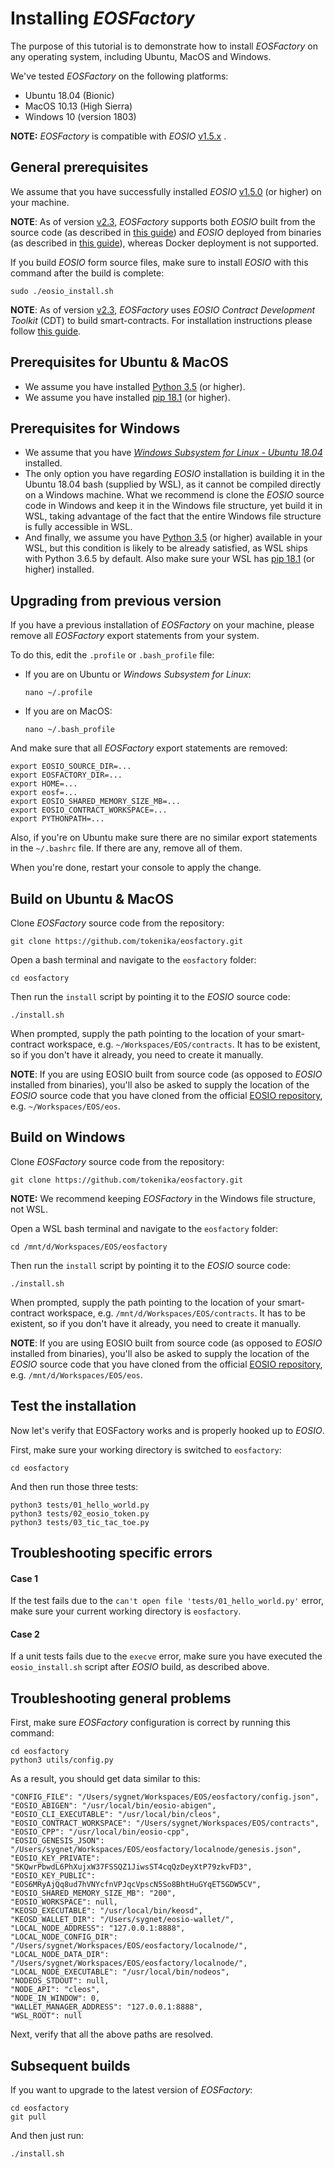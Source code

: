 # Installing *EOSFactory*

The purpose of this tutorial is to demonstrate how to install *EOSFactory* on any operating system, including Ubuntu, MacOS and Windows.

We've tested *EOSFactory* on the following platforms:

- Ubuntu 18.04 (Bionic)
- MacOS 10.13 (High Sierra)
- Windows 10 (version 1803)

**NOTE:** *EOSFactory* is compatible with *EOSIO* [v1.5.x](https://github.com/EOSIO/eos/releases/tag/v1.5.0) .

## General prerequisites

We assume that you have successfully installed *EOSIO* [v1.5.0](https://github.com/EOSIO/eos/releases/tag/v1.5.0) (or higher) on your machine.

**NOTE**: As of version [v2.3](https://github.com/tokenika/eosfactory/releases/tag/v2.3), *EOSFactory* supports both *EOSIO* built from the source code (as described in [this guide](https://developers.eos.io/eosio-nodeos/docs/getting-the-code)) and *EOSIO* deployed from binaries (as described in [this guide](https://developers.eos.io/eosio-home/docs/setting-up-your-environment)), whereas Docker deployment is not supported.

If you build *EOSIO* form source files, make sure to install *EOSIO* with this command after the build is complete:

```
sudo ./eosio_install.sh
```

**NOTE**: As of version [v2.3](https://github.com/tokenika/eosfactory/releases/tag/v2.3), *EOSFactory* uses *EOSIO Contract Development Toolkit* (CDT) to build smart-contracts. For installation instructions please follow [this guide](https://developers.eos.io/eosio-home/docs/installing-the-contract-development-toolkit).

## Prerequisites for Ubuntu & MacOS

* We assume you have installed [Python 3.5](https://www.python.org/downloads/release/python-356/) (or higher).
* We assume you have installed [pip 18.1](https://pypi.org/project/pip/) (or higher).

## Prerequisites for Windows

- We assume that you have [*Windows Subsystem for Linux - Ubuntu 18.04*](https://www.microsoft.com/en-us/p/ubuntu-1804/9n9tngvndl3q) installed.
- The only option you have regarding *EOSIO* installation is building it in the Ubuntu 18.04 bash (supplied by WSL), as it cannot be compiled directly on a Windows machine. What we recommend is clone the *EOSIO* source code in Windows and keep it in the Windows file structure, yet build it in WSL, taking advantage of the fact that the entire Windows file structure is fully accessible in WSL.
- And finally, we assume you have [Python 3.5](https://www.python.org/downloads/release/python-356/) (or higher) available in your WSL, but this condition is likely to be already satisfied, as WSL ships with Python 3.6.5 by default. Also make sure your WSL has [pip 18.1](https://pypi.org/project/pip/) (or higher) installed.

## Upgrading from previous version

If you have a previous installation of *EOSFactory* on your machine, please remove all *EOSFactory* export statements from your system.

To do this, edit the `.profile` or `.bash_profile` file:

- If you are on Ubuntu or *Windows Subsystem for Linux*:

  ```
  nano ~/.profile
  ```

- If you are on MacOS:

  ```
  nano ~/.bash_profile
  ```

And make sure that all *EOSFactory* export statements are removed:

```
export EOSIO_SOURCE_DIR=...
export EOSFACTORY_DIR=...
export HOME=...
export eosf=...
export EOSIO_SHARED_MEMORY_SIZE_MB=...
export EOSIO_CONTRACT_WORKSPACE=...
export PYTHONPATH=...
```

Also, if you're on Ubuntu make sure there are no similar export statements in the `~/.bashrc` file. If there are any, remove all of them.

When you're done, restart your console to apply the change.

## Build on Ubuntu & MacOS

Clone *EOSFactory* source code from the repository:

```
git clone https://github.com/tokenika/eosfactory.git
```

Open a bash terminal and navigate to the `eosfactory` folder:

```
cd eosfactory
```

Then run the `install` script by pointing it to the *EOSIO* source code:

```
./install.sh
```

When prompted, supply the path pointing to the location of your smart-contract workspace, e.g. `~/Workspaces/EOS/contracts`. It has to be existent, so if you don't have it already, you need to create it manually.

**NOTE**: If you are using EOSIO built from source code (as opposed to *EOSIO* installed from binaries), you'll also be asked to supply the location of the *EOSIO* source code that you have cloned from the official [EOSIO repository](https://github.com/EOSIO/eos), e.g. `~/Workspaces/EOS/eos`.

## Build on Windows

Clone *EOSFactory* source code from the repository:

```
git clone https://github.com/tokenika/eosfactory.git
```

**NOTE:** We recommend keeping *EOSFactory* in the Windows file structure, not WSL.

Open a WSL bash terminal and navigate to the `eosfactory` folder:

```
cd /mnt/d/Workspaces/EOS/eosfactory
```

Then run the `install` script by pointing it to the *EOSIO* source code:

```
./install.sh
```

When prompted, supply the path pointing to the location of your smart-contract workspace, e.g. `/mnt/d/Workspaces/EOS/contracts`. It has to be existent, so if you don't have it already, you need to create it manually.

**NOTE**: If you are using EOSIO built from source code (as opposed to *EOSIO* installed from binaries), you'll also be asked to supply the location of the *EOSIO* source code that you have cloned from the official [EOSIO repository](https://github.com/EOSIO/eos), e.g. `/mnt/d/Workspaces/EOS/eos`.

## Test the installation

Now let's verify that EOSFactory works and is properly hooked up to *EOSIO*.

First, make sure your working directory is switched to `eosfactory`:

```
cd eosfactory
```

And then run those three tests:

```
python3 tests/01_hello_world.py
python3 tests/02_eosio_token.py
python3 tests/03_tic_tac_toe.py
```

## Troubleshooting specific errors

#### Case 1

If the test fails due to the `can't open file 'tests/01_hello_world.py'` error, make sure your current working directory is `eosfactory`.

#### Case 2

If a unit tests fails due to the `execve` error, make sure you have executed the `eosio_install.sh` script after *EOSIO* build, as described above.

## Troubleshooting general problems

First, make sure *EOSFactory* configuration is correct by running this command:

```
cd eosfactory
python3 utils/config.py
```

As a result, you should get data similar to this:

```
"CONFIG_FILE": "/Users/sygnet/Workspaces/EOS/eosfactory/config.json",
"EOSIO_ABIGEN": "/usr/local/bin/eosio-abigen",
"EOSIO_CLI_EXECUTABLE": "/usr/local/bin/cleos",
"EOSIO_CONTRACT_WORKSPACE": "/Users/sygnet/Workspaces/EOS/contracts",
"EOSIO_CPP": "/usr/local/bin/eosio-cpp",
"EOSIO_GENESIS_JSON": "/Users/sygnet/Workspaces/EOS/eosfactory/localnode/genesis.json",
"EOSIO_KEY_PRIVATE": "5KQwrPbwdL6PhXujxW37FSSQZ1JiwsST4cqQzDeyXtP79zkvFD3",
"EOSIO_KEY_PUBLIC": "EOS6MRyAjQq8ud7hVNYcfnVPJqcVpscN5So8BhtHuGYqET5GDW5CV",
"EOSIO_SHARED_MEMORY_SIZE_MB": "200",
"EOSIO_WORKSPACE": null,
"KEOSD_EXECUTABLE": "/usr/local/bin/keosd",
"KEOSD_WALLET_DIR": "/Users/sygnet/eosio-wallet/",
"LOCAL_NODE_ADDRESS": "127.0.0.1:8888",
"LOCAL_NODE_CONFIG_DIR": "/Users/sygnet/Workspaces/EOS/eosfactory/localnode/",
"LOCAL_NODE_DATA_DIR": "/Users/sygnet/Workspaces/EOS/eosfactory/localnode/",
"LOCAL_NODE_EXECUTABLE": "/usr/local/bin/nodeos",
"NODEOS_STDOUT": null,
"NODE_API": "cleos",
"NODE_IN_WINDOW": 0,
"WALLET_MANAGER_ADDRESS": "127.0.0.1:8888",
"WSL_ROOT": null
```

Next, verify that all the above paths are resolved.

## Subsequent builds

If you want to upgrade to the latest version of *EOSFactory*:

```
cd eosfactory
git pull
```

And then just run:

```
./install.sh
```
